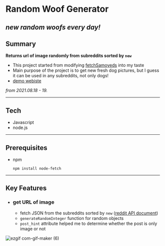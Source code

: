 # Random Woof Generator
***new random woofs every day!***
---
## Summary
**Returns url of image randomly from subreddits sorted by `new`**
- This project started from modifying [fetchSamoyeds](https://github.com/antoinetardivel/fetchSamoyeds) into my taste
- Main purpose of the project is to get new fresh dog pictures, but I guess it can be used in any subreddits, not only dogs!
- [demo webiste](https://example.kkang60298.repl.co/)

*from 2021.08.18 - 19.*

---
## Tech
- Javascript
- node.js
---
## Prerequisites
- npm
      
      npm install node-fetch  
---      
## Key Features

- ### get URL of image
  - fetch JSON from the subreddits sorted by `new`  ([reddit API document](https://www.reddit.com/dev/api#GET_new))
  - `generateRandomInteger` function for random objects
  - `post_hint` attribute helped me to determine whether the post is only image or not

![ezgif com-gif-maker (6)](https://user-images.githubusercontent.com/60536942/133958596-1329c565-6ba4-4058-9ebf-ddf4efe2dfbb.gif)

